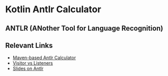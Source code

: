 # Kotlin Antlr Calculator

## ANTLR (ANother Tool for Language Recognition)

## Relevant Links

* [Maven-based Antlr Calculator](https://github.com/arothuis/antlr4-calculator)
* [Visitor vs Listeners](https://saumitra.me/blog/antlr4-visitor-vs-listener-pattern/)
* [Slides on Antlr](https://gfx.cse.taylor.edu/courses/cos382/slides/04_ANTLR.md.html)